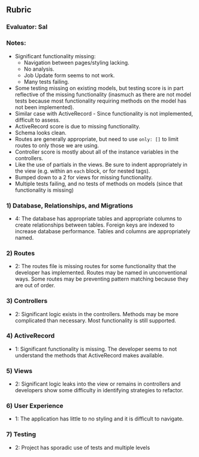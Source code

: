 ## Rubric

### Evaluator: Sal

### Notes:

* Significant functionality missing:
    * Navigation between pages/styling lacking.
    * No analysis.
    * Job Update form seems to not work.
    * Many tests failing.
* Some testing missing on existing models, but testing score is in part reflective of the missing functionality (inasmuch as there are not model tests because most functionality requiring methods on the model has not been implemented).
* Similar case with ActiveRecord - Since functionality is not implemented, difficult to assess.
* ActiveRecord score is due to missing functionality.
* Schema looks clean.
* Routes are generally appropriate, but need to use `only: []` to limit routes to only those we are using.
* Controller score is mostly about all of the instance variables in the controllers.
* Like the use of partials in the views. Be sure to indent appropriately in the view (e.g. within an `each` block, or for nested tags).
* Bumped down to a 2 for views for missing functionality.
* Multiple tests failing, and no tests of methods on models (since that functionality is missing)

### 1) Database, Relationships, and Migrations

* 4: The database has appropriate tables and appropriate columns to create relationships between tables. Foreign keys are indexed to increase database performance. Tables and columns are appropriately named.

### 2) Routes

* 2: The routes file is missing routes for some functionality that the developer has implemented. Routes may be named in unconventional ways. Some routes may be preventing pattern matching because they are out of order.

### 3) Controllers

* 2: Significant logic exists in the controllers. Methods may be more complicated than necessary. Most functionality is still supported.

### 4) ActiveRecord

* 1: Significant functionality is missing. The developer seems to not understand the methods that ActiveRecord makes available.


### 5) Views

* 2: Significant logic leaks into the view or remains in controllers and developers show some difficulty in identifying strategies to refactor.

### 6) User Experience

* 1: The application has little to no styling and it is difficult to navigate.

### 7) Testing

* 2: Project has sporadic use of tests and multiple levels

